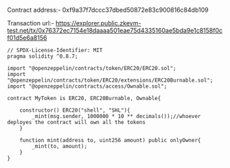 Contract address:- 0xf9a37f7dccc37dbed50872e83c900816c84db109

Transaction url:- https://explorer.public.zkevm-test.net/tx/0x76372ec7154e18daaaa501eae75d4335160ae5bda9e1c8158f0cf01d5e6a8156

```sol
// SPDX-License-Identifier: MIT
pragma solidity ^0.8.7;

import "@openzeppelin/contracts/token/ERC20/ERC20.sol";
import "@openzeppelin/contracts/token/ERC20/extensions/ERC20Burnable.sol";
import "@openzeppelin/contracts/access/Ownable.sol";

contract MyToken is ERC20, ERC20Burnable, Ownable{
    
    constructor() ERC20("shell", "SHL"){
        _mint(msg.sender, 1000000 * 10 ** decimals());//whoever deployes the contract will own all the tokens 
    }

    function mint(address to, uint256 amount) public onlyOwner{
        _mint(to, amount);
    }
}
```
